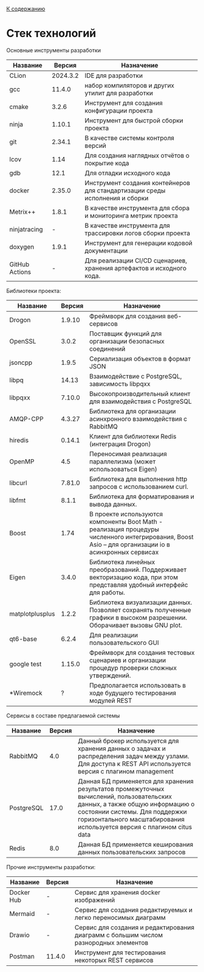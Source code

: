 [К содержанию](DocPage.md)

# Стек технологий

Основные инструменты разработки

| **Название**   | **Версия** | **Назначение**                                                               |
| -------------- | ---------- |------------------------------------------------------------------------------|
| CLion          | 2024.3.2   | IDE для разработки                                                           |
| gcc            | 11.4.0     | набор компиляторов и других утилит для разработки                            |
| cmake          | 3.2.6      | Инструмент для создания конфигурации проекта                                 |
| ninja          | 1.10.1     | Инструмент для быстрой сборки проекта                                         |
| git            | 2.34.1     | В качестве системы контроля версий                                           |
| lcov           | 1.14       | Для создания наглядных отчётов о покрытие кода                               |
| gdb            | 12.1       | Для отладки исходного кода                                                   |
| docker         | 2.35.0     | Инструмент создания контейнеров для стандартизации среды исполнения и сборки |
| Metrix++       | 1.8.1      | В качестве инструмента для сбора и мониторинга метрик проекта                |
| ninjatracing   | -          | В качестве инструмента для трассировки логов сборки проекта                  |
| doxygen        | 1.9.1      | Инструмент для генерации кодовой документации                                |
| GitHub Actions | -          | Для реализации СI/CD сценариев, хранения артефактов и исходного кода.        |

Библиотеки проекта:

| **Название**    | **Версия** | **Назначение**                                                                                                                                       |
| --------------- | ---------- | ---------------------------------------------------------------------------------------------------------------------------------------------------- |
| Drogon          | 1.9.10     | Фреймворк для создания веб-сервисов                                                                                                                  |
| OpenSSL         | 3.0.2      | Поставщик функций для организации безопасных соединений                                                                                              |
| jsoncpp         | 1.9.5      | Сериализация объектов в формат JSON                                                                                                                  |
| libpq           | 14.13      | Взаимодействие с PostgreSQL, зависимость libpqxx                                                                                                     |
| libpqxx         | 7.10.0     | Высокопроизводительный клиент для взаимодействия с PostgreSQL                                                                                        |
| AMQP-CPP        | 4.3.27     | Библиотека для организации асинхронного взаимодействия с RabbitMQ                                                                                    |
| hiredis         | 0.14.1     | Клиент для библиотеки Redis (интеграция Drogon)                                                                                                      |
| OpenMP          | 4.5        | Переносимая реализация параллелизма (может использоваться Eigen)                                                                                     |
| libcurl         | 7.81.0     | Библиотека для выполнения http запросов с использованием curl.                                                                                       |
| libfmt          | 8.1.1      | Библиотека для форматирования и вывода данных.                                                                                                       |
| Boost           | 1.74       | В проекте используются компоненты Boot Math - реализация процедуры численного интегрирования, Boost Asio – для организации io в асинхронных сервисах |
| Eigen           | 3.4.0      | Библиотека линейных преобразований. Поддерживает векторизацию кода, при этом представляя удобный интерфейс для работы.                               |
| matplotplusplus | 1.2.2      | Библиотека визуализации данных. Позволяет сохранять полученные графики в высоком разрешении. Оборачивает вызовы GNU plot.                            |
| qt6-base        | 6.2.4      | Для реализации пользовательского GUI                                                                                                                 |
| google test     | 1.15.0     | Фреймворк для создания тестовых сценариев и организации процедур проверки сложных утверждений.                                                       |
| *Wiremock       | ?          | Предполагается использовать в ходе будущего тестирования модулей REST                                                                                |

Сервисы в составе предлагаемой системы

|**Название**|**Версия**|**Назначение**|
|---|---|---|
|RabbitMQ|4.0|Данный брокер используется для хранения данных о задачах и распределения задач между узлами. Для доступа к REST API используется версия с плагином management|
|PostgreSQL|17.0|Данная БД применяется для хранения результатов промежуточных вычислений, пользовательских данных, а также общую информацию о состоянии системы. Для поддержки горизонтального масштабирования используется версия с плагином citus data|
|Redis|8.0|Данная БД применяется кеширования данных пользовательских запросов|

Прочие инструменты разработки:

|**Название**|**Версия**|**Назначение**|
|---|---|---|
|Docker Hub|-|Сервис для хранения docker изображений|
|Mermaid|-|Сервис для создания редактируемых и легко переносимых диаграмм|
|Drawio|-|Сервис для создания и редактирования диаграмм с большим числом разнородных элементов|
|Postman|11.4.0|Инструмент для тестирования некоторых REST сервисов|

